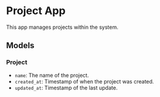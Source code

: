 # Project App

This app manages projects within the system.

## Models

### Project

- `name`: The name of the project.
- `created_at`: Timestamp of when the project was created.
- `updated_at`: Timestamp of the last update. 